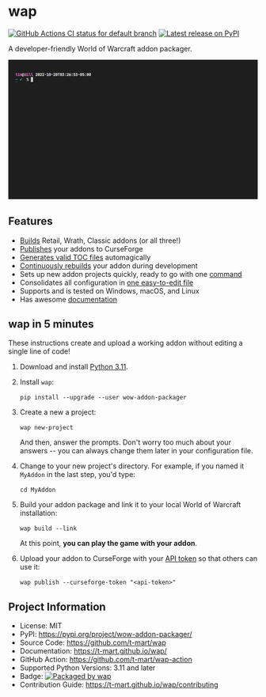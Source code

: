 # wap

[![GitHub Actions CI status for default branch](https://github.com/t-mart/wap/actions/workflows/ci.yml/badge.svg)](https://github.com/t-mart/wap/actions/workflows/ci.yml)
[![Latest release on PyPI](https://img.shields.io/pypi/v/wow-addon-packager)](https://pypi.org/project/wow-addon-packager/)

A developer-friendly World of Warcraft addon packager.

![demonstration of wap usage](https://raw.githubusercontent.com/t-mart/wap/master/docs/assets/demo.gif)

## Features

- [Builds](https://t-mart.github.io/wap/commands/build/) Retail, Wrath, Classic addons (or all
  three!)
- [Publishes](https://t-mart.github.io/wap/commands/publish/) your addons to CurseForge
- [Generates valid TOC files](https://t-mart.github.io/wap/toc-gen/) automagically
- [Continuously rebuilds](https://t-mart.github.io/wap/commands/build/#-watch) your addon during
  development
- Sets up new addon projects quickly, ready to go with one
  [command](https://t-mart.github.io/wap/commands/new-project/)
- Consolidates all configuration in
  [one easy-to-edit file](https://t-mart.github.io/wap/configuration)
- Supports and is tested on Windows, macOS, and Linux
- Has awesome [documentation](https://t-mart.github.io/wap/)

## wap in 5 minutes

These instructions create and upload a working addon without editing a single line of code!

1. Download and install [Python 3.11](https://www.python.org/downloads/).

2. Install `wap`:

    ```console
    pip install --upgrade --user wow-addon-packager
    ```

3. Create a new a project:

    ```console
    wap new-project
    ```

    And then, answer the prompts. Don't worry too much about your answers -- you can always change
    them later in your configuration file.

4. Change to your new project's directory. For example, if you named it `MyAddon` in the last step,
   you'd type:

    ```console
    cd MyAddon
    ```

5. Build your addon package and link it to your local World of Warcraft installation:

    ```console
    wap build --link
    ```

    At this point, **you can play the game with your addon**.

6. Upload your addon to CurseForge with your
   [API token](https://authors.curseforge.com/account/api-tokens) so that others can use it:

    ```console
    wap publish --curseforge-token "<api-token>"
    ```

## Project Information

- License: MIT
- PyPI: <https://pypi.org/project/wow-addon-packager/>
- Source Code: <https://github.com/t-mart/wap>
- Documentation: <https://t-mart.github.io/wap/>
- GitHub Action: <https://github.com/t-mart/wap-action>
- Supported Python Versions: 3.11 and later
- Badge: [![Packaged by wap](https://img.shields.io/badge/packaged%20by-wap-d33682)](https://github.com/t-mart/wap)
- Contribution Guide: <https://t-mart.github.io/wap/contributing>
